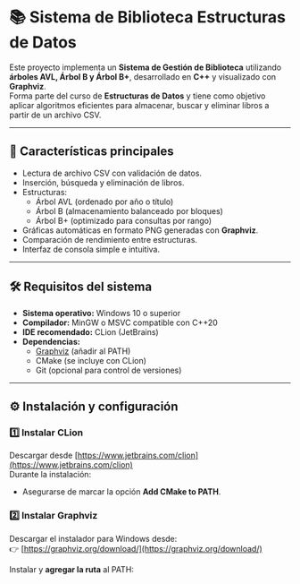 # 📚 Sistema de Biblioteca Estructuras de Datos

Este proyecto implementa un **Sistema de Gestión de Biblioteca** utilizando **árboles AVL, Árbol B y Árbol B+**, desarrollado en **C++** y visualizado con **Graphviz**.  
Forma parte del curso de **Estructuras de Datos** y tiene como objetivo aplicar algoritmos eficientes para almacenar, buscar y eliminar libros a partir de un archivo CSV.

---

## 🚀 Características principales

- Lectura de archivo CSV con validación de datos.
- Inserción, búsqueda y eliminación de libros.
- Estructuras:
  - Árbol AVL (ordenado por año o título)
  - Árbol B (almacenamiento balanceado por bloques)
  - Árbol B+ (optimizado para consultas por rango)
- Gráficas automáticas en formato PNG generadas con **Graphviz**.
- Comparación de rendimiento entre estructuras.
- Interfaz de consola simple e intuitiva.

---

## 🛠️ Requisitos del sistema

- **Sistema operativo:** Windows 10 o superior  
- **Compilador:** MinGW o MSVC compatible con C++20  
- **IDE recomendado:** CLion (JetBrains)  
- **Dependencias:**  
  - [Graphviz](https://graphviz.org/download/) (añadir al PATH)
  - CMake (se incluye con CLion)
  - Git (opcional para control de versiones)

---

## ⚙️ Instalación y configuración

### 1️⃣ Instalar CLion
Descargar desde [https://www.jetbrains.com/clion](https://www.jetbrains.com/clion)  
Durante la instalación:
- Asegurarse de marcar la opción **Add CMake to PATH**.

### 2️⃣ Instalar Graphviz
Descargar el instalador para Windows desde:  
👉 [https://graphviz.org/download/](https://graphviz.org/download/)

Instalar y **agregar la ruta** al PATH:
